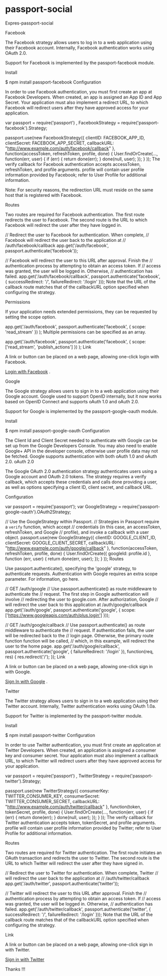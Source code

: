 # passport-social
Expres-passport-social


Facebook

The Facebook strategy allows users to log in to a web application using their Facebook account. Internally, Facebook authentication works using OAuth 2.0.

Support for Facebook is implemented by the passport-facebook module.

Install

$ npm install passport-facebook
Configuration

In order to use Facebook authentication, you must first create an app at Facebook Developers. When created, an app is assigned an App ID and App Secret. Your application must also implement a redirect URL, to which Facebook will redirect users after they have approved access for your application.

var passport = require('passport')
  , FacebookStrategy = require('passport-facebook').Strategy;

passport.use(new FacebookStrategy({
    clientID: FACEBOOK_APP_ID,
    clientSecret: FACEBOOK_APP_SECRET,
    callbackURL: "http://www.example.com/auth/facebook/callback"
  },
  function(accessToken, refreshToken, profile, done) {
    User.findOrCreate(..., function(err, user) {
      if (err) { return done(err); }
      done(null, user);
    });
  }
));
The verify callback for Facebook authentication accepts accessToken, refreshToken, and profile arguments. profile will contain user profile information provided by Facebook; refer to User Profile for additional information.

Note: For security reasons, the redirection URL must reside on the same host that is registered with Facebook.

Routes

Two routes are required for Facebook authentication. The first route redirects the user to Facebook. The second route is the URL to which Facebook will redirect the user after they have logged in.

// Redirect the user to Facebook for authentication.  When complete,
// Facebook will redirect the user back to the application at
//     /auth/facebook/callback
app.get('/auth/facebook', passport.authenticate('facebook'));

// Facebook will redirect the user to this URL after approval.  Finish the
// authentication process by attempting to obtain an access token.  If
// access was granted, the user will be logged in.  Otherwise,
// authentication has failed.
app.get('/auth/facebook/callback',
  passport.authenticate('facebook', { successRedirect: '/',
                                      failureRedirect: '/login' }));
Note that the URL of the callback route matches that of the callbackURL option specified when configuring the strategy.

Permissions

If your application needs extended permissions, they can be requested by setting the scope option.

app.get('/auth/facebook',
  passport.authenticate('facebook', { scope: 'read_stream' })
);
Multiple permissions can be specified as an array.

app.get('/auth/facebook',
  passport.authenticate('facebook', { scope: ['read_stream', 'publish_actions'] })
);
Link

A link or button can be placed on a web page, allowing one-click login with Facebook.

<a href="/auth/facebook">Login with Facebook</a> .

Google

The Google strategy allows users to sign in to a web application using their Google account. Google used to support OpenID internally, but it now works based on OpenID Connect and supports oAuth 1.0 and oAuth 2.0.

Support for Google is implemented by the passport-google-oauth module.

Install

$ npm install passport-google-oauth
Configuration

The Client Id and Client Secret needed to authenticate with Google can be set up from the Google Developers Console. You may also need to enable Google+ API in the developer console, otherwise user profile data may not be fetched. Google supports authentication with both oAuth 1.0 and oAuth 2.0.
oAuth 2.0

The Google OAuth 2.0 authentication strategy authenticates users using a Google account and OAuth 2.0 tokens. The strategy requires a verify callback, which accepts these credentials and calls done providing a user, as well as options specifying a client ID, client secret, and callback URL.

Configuration

var passport = require('passport');
var GoogleStrategy = require('passport-google-oauth').OAuth2Strategy;

// Use the GoogleStrategy within Passport.
//   Strategies in Passport require a `verify` function, which accept
//   credentials (in this case, an accessToken, refreshToken, and Google
//   profile), and invoke a callback with a user object.
passport.use(new GoogleStrategy({
    clientID: GOOGLE_CLIENT_ID,
    clientSecret: GOOGLE_CLIENT_SECRET,
    callbackURL: "http://www.example.com/auth/google/callback"
  },
  function(accessToken, refreshToken, profile, done) {
       User.findOrCreate({ googleId: profile.id }, function (err, user) {
         return done(err, user);
       });
  }
));
Routes

Use passport.authenticate(), specifying the 'google' strategy, to authenticate requests. Authentication with Google requires an extra scope parameter. For information, go here.

// GET /auth/google
//   Use passport.authenticate() as route middleware to authenticate the
//   request.  The first step in Google authentication will involve
//   redirecting the user to google.com.  After authorization, Google
//   will redirect the user back to this application at /auth/google/callback
app.get('/auth/google',
  passport.authenticate('google', { scope: ['https://www.googleapis.com/auth/plus.login'] }));

// GET /auth/google/callback
//   Use passport.authenticate() as route middleware to authenticate the
//   request.  If authentication fails, the user will be redirected back to the
//   login page.  Otherwise, the primary route function function will be called,
//   which, in this example, will redirect the user to the home page.
app.get('/auth/google/callback', 
  passport.authenticate('google', { failureRedirect: '/login' }),
  function(req, res) {
    res.redirect('/');
  });
Link

A link or button can be placed on a web page, allowing one-click sign in with Google.

<a href="/auth/google">Sign In with Google</a> .


Twitter

The Twitter strategy allows users to sign in to a web application using their Twitter account. Internally, Twitter authentication works using OAuth 1.0a.

Support for Twitter is implemented by the passport-twitter module.

Install

$ npm install passport-twitter
Configuration

In order to use Twitter authentication, you must first create an application at Twitter Developers. When created, an application is assigned a consumer key and consumer secret. Your application must also implement a callback URL, to which Twitter will redirect users after they have approved access for your application.

var passport = require('passport')
  , TwitterStrategy = require('passport-twitter').Strategy;

passport.use(new TwitterStrategy({
    consumerKey: TWITTER_CONSUMER_KEY,
    consumerSecret: TWITTER_CONSUMER_SECRET,
    callbackURL: "http://www.example.com/auth/twitter/callback"
  },
  function(token, tokenSecret, profile, done) {
    User.findOrCreate(..., function(err, user) {
      if (err) { return done(err); }
      done(null, user);
    });
  }
));
The verify callback for Twitter authentication accepts token, tokenSecret, and profile arguments. profile will contain user profile information provided by Twitter; refer to User Profile for additional information.

Routes

Two routes are required for Twitter authentication. The first route initiates an OAuth transaction and redirects the user to Twitter. The second route is the URL to which Twitter will redirect the user after they have signed in.

// Redirect the user to Twitter for authentication.  When complete, Twitter
// will redirect the user back to the application at
//   /auth/twitter/callback
app.get('/auth/twitter', passport.authenticate('twitter'));

// Twitter will redirect the user to this URL after approval.  Finish the
// authentication process by attempting to obtain an access token.  If
// access was granted, the user will be logged in.  Otherwise,
// authentication has failed.
app.get('/auth/twitter/callback',
  passport.authenticate('twitter', { successRedirect: '/',
                                     failureRedirect: '/login' }));
Note that the URL of the callback route matches that of the callbackURL option specified when configuring the strategy.

Link

A link or button can be placed on a web page, allowing one-click sign in with Twitter.

<a href="/auth/twitter">Sign in with Twitter</a>

Thanks !!!
